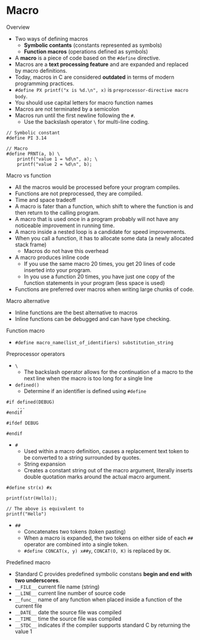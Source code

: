# Macro

Overview
- Two ways of defining macros
  - **Symbolic contants** (constants represented as symbols)
  - **Function macros** (operations defined as symbols)
- A **macro** is a piece of code based on the `#define` directive.
- Macros are a **text processing feature** and are expanded and replaced by macro definitions.
- Today, macros in C are considered **outdated** in terms of modern programming practices.
- `#define PX printf("x is %d.\n", x)` is `preprocessor-directive macro body`.
- You should use capital letters for macro function names
- Macros are not terminated by a semicolon
- Macros run until the first newline following the `#`.
  - Use the backslash operator `\` for multi-line coding.

```
// Symbolic constant
#define PI 3.14

// Macro
#define PRNT(a, b) \
    printf("value 1 = %d\n", a); \
    printf("value 2 = %d\n", b);
```

Macro vs function
- All the macros would be processed before your program compiles.
- Functions are not preprocessed, they are compiled.
- Time and space tradeoff
- A macro is fater than a function, which shift to where the function is and then return to the calling program.
- A macro that is used once in a program probably will not have any noticeable improvement in running time.
- A macro inside a nested loop is a candidate for speed improvements.
- When you call a function, it has to allocate some data (a newly allocated stack frame)
  - Macros do not have this overhead
- A macro produces inline code
  - If you use the same macro 20 times, you get 20 lines of code inserted into your program.
  - In you use a function 20 times, you have just one copy of the function statements in your program (less space is used)
- Functions are preferred over macros when writing large chunks of code.

Macro alternative
- Inline functions are the best alternative to macros
- Inline functions can be debugged and can have type checking.

Function macro
- `#define macro_name(list_of_identifiers) substitution_string`

Preprocessor operators
- `\`
  - The backslash operator allows for the continuation of a macro to the next line when the macro is too long for a single line
- `defined()`
  - Determine if an identifier is defined using `#define`

```
#if defined(DEBUG)
    ...
#endif

#ifdef DEBUG

#endif
```

- `#`
  - Used within a macro definition, causes a replacement text token to be converted to a string surrounded by quotes.
  - String expansion
  - Creates a constant string out of the macro argument, literally inserts double quotation marks around the actual macro argument.

```
#define str(x) #x

printf(str(Hello));

// The above is equivalent to
printf("Hello")
```

- `##`
  - Concatenates two tokens (token pasting)
  - When a macro is expanded, the two tokens on either side of each `##` operator are combined into a single token.
  - `#define CONCAT(x, y) x##y`, `CONCAT(O, K)` is replaced by `OK`.

Predefined macro
- Standard C provides predefined symbolic constans **begin and end with two underscores**.
- `__FILE__` current file name (string)
- `__LINE__` current line number of source code
- `__func__` name of any function when placed inside a function of the current file
- `__DATE__` date the source file was compiled
- `__TIME__` time the source file was compiled
- `__STDC__` indicates if the compiler supports standard C by returning the value 1